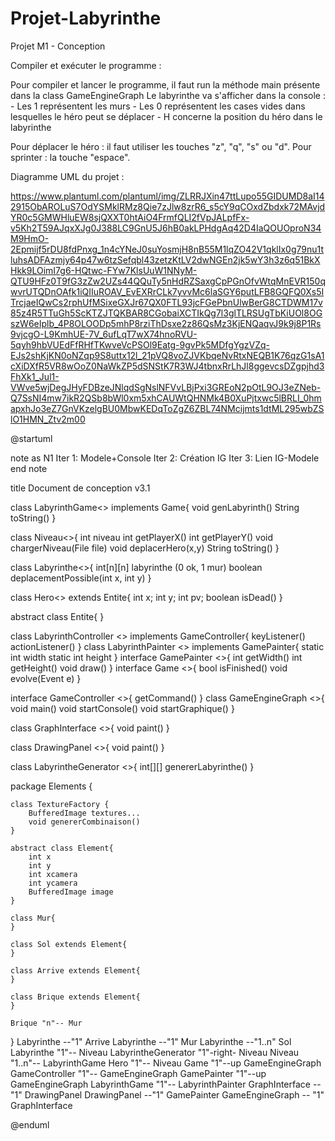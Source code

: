 # Projet-Labyrinthe
Projet M1 - Conception

Compiler et exécuter le programme :

Pour compiler et lancer le programme, il faut run la méthode main présente dans la class GameEngineGraph
Le labyrinthe va s'afficher dans la console :
        - Les 1 représentent les murs
        - Les 0 représentent les cases vides dans lesquelles le héro peut se déplacer
        - H concerne la position du héro dans le labyrinthe

Pour déplacer le héro : il faut utiliser les touches "z", "q", "s" ou "d".
Pour sprinter : la touche "espace".

Diagramme UML du projet :

https://www.plantuml.com/plantuml/img/ZLRRJXin47ttLupo55GIDUMD8aI142915ObAROLuS7OdYSMklRMz8Qie7zJlw8zrR6_s5cY9qCOxdZbdxk72MAvjdYR0c5GMWHluEW8sjQXXT0htAiO4FrmfQLI2fVpJALpfFx-v5Kh2T59AJqxXJg0J388LC9GnU5J6hB0akLPHdgAq42D4IaQOUOproN34M9HmO-2Epmijf5rDU8fdPnxg_1n4cYNeJ0suYosmjH8nB55M1lqZO42V1qklIx0g79nu1tluhsADFAzmjy64p47w6tzSefqbl43zetzKtLV2dwNGEn2jk5wY3h3z6q51BkXHkk9LOimI7g6-HQtwc-FYw7KlsUuW1NNyM-QTU9HFz0T9fG3zZw2UZs44QQuTy5nHdRZSaxgCpPGnOfvWtqMnEVR150qwvrUTQDnOAfk1iQIIuROAV_EvEXRrCLk7yvvMc6laSGY6putLFB8GQFQ0Xs5ITrcjaeIQwCs2rphUfMSixeGXJr67QX0FTL93jcFGePbnUlwBerG8CTDWM17v85z4R5TTuGh5ScKTZJTQKBAR8CGobaiXCTIkQg7l3glTLRSUgTbKiUOl8OGszW6eIplb_4P8OLOODp5mhP8rziThDsxe2z86QsMz3KjENQaqvJ9k9j8P1Rs9vjcgO-L9KmhUE-7V_6ufLqT7wX74hnoRVU-5qyh9hbVUEdFfRHfTKwveVcPSOl9Eatg-9gvPk5MDfgYgzVZq-EJs2shKjKN0oNZqp9S8uttx12l_21pVQ8voZJVKbqeNvRtxNEQB1K76qzG1sA1cXiDXfR5VR8wOoZ0NaWkZP5dSNStK7R3WJ4tbnxRrLhJl8ggevcsDZgpjhd3FhXk1_Jul1-VWve5wjDegJHyFDBzeJNlqdSgNslNFVvLBjPxi3GREoN2pOtL9OJ3eZNeb-Q7SsNI4mw7ikR2QSb8bWl0xm5xhCAUWtQHNMk4B0XuPjtxwc5lBRLI_0hmapxhJo3eZ7GnVKzelgBU0MbwKEDqToZgZ6ZBL74NMcijmts1dtML295wbZSlO1HMN_Ztv2m00

@startuml 

note as N1 
Iter 1: Modele+Console 
Iter 2: Création IG 
Iter 3: Lien IG-Modele 
end note 

title Document de conception v3.1

class LabyrinthGame<<Model>> implements Game{ 
void genLabyrinth() 
    String toString() 
} 

class Niveau<<Model>>{ 
    int niveau int getPlayerX()
    int getPlayerY()
    void chargerNiveau(File file) 
    void deplacerHero(x,y)
    String toString()
}

class Labyrinthe<<Model>>{
  int[n][n] labyrinthe (0 ok, 1 mur)
  boolean deplacementPossible(int x, int y)
}

class Hero<<Model>> extends Entite{
    int x;
    int y;
    int pv;
    boolean isDead()
}

abstract class Entite{
}

class LabyrinthController <<Model>> implements GameController{
   keyListener()
   actionListener()
}
 class LabyrinthPainter <<Model>> implements GamePainter{
    static int width
    static int height
}
 interface GamePainter <<Engine>>{
    int getWidth()
    int getHeight()
    void draw()
}
 interface Game <<Engine>>{
    bool isFinished()
    void evolve(Event e)
}

interface GameController <<Engine>>{
    getCommand()
}
 class GameEngineGraph <<Engine>>{
  void main()
  void startConsole()
  void startGraphique()
}

class GraphInterface <<Engine>>{
    void paint()
}

class DrawingPanel <<Engine>>{
    void paint()
}

class LabyrintheGenerator <<Model>>{
    int[][] genererLabyrinthe()
}

package Elements {
    
    class TextureFactory {
        BufferedImage textures...
        void genererCombinaison()
    }
    
    abstract class Element{
        int x
        int y
        int xcamera
        int ycamera
        BufferedImage image
    }
    
    class Mur{
    }
    
    class Sol extends Element{
    }
    
    class Arrive extends Element{
    }
    
    class Brique extends Element{
    }
    
    Brique "n"-- Mur
    
}
Labyrinthe --"1" Arrive
Labyrinthe --"1" Mur
Labyrinthe --"1..n" Sol
Labyrinthe "1"-- Niveau
LabyrintheGenerator "1"-right- Niveau
Niveau "1..n"-- LabyrinthGame
Hero "1"-- Niveau
Game "1"--up GameEngineGraph
GameController "1"-- GameEngineGraph
GamePainter "1"--up GameEngineGraph
LabyrinthGame "1"-- LabyrinthPainter
GraphInterface --"1" DrawingPanel
DrawingPanel --"1" GamePainter
GameEngineGraph -- "1" GraphInterface 

@enduml
